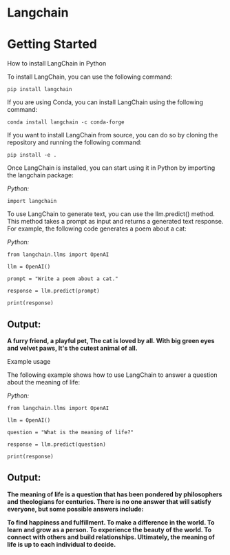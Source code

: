 # Langchain
# Getting Started


How to install LangChain in Python

To install LangChain, you can use the following command:

`pip install langchain`


If you are using Conda, you can install LangChain using the following command:

`conda install langchain -c conda-forge`

If you want to install LangChain from source, you can do so by cloning the repository and running the following command:

`pip install -e .`

Once LangChain is installed, you can start using it in Python by importing the langchain package:

*Python:*

`import langchain`

To use LangChain to generate text, you can use the llm.predict() method. This method takes a prompt as input and returns a generated text response. For example, the following code generates a poem about a cat:

*Python:*

`from langchain.llms import OpenAI`

`llm = OpenAI()`

`prompt = "Write a poem about a cat."`

`response = llm.predict(prompt)`

`print(response)`

<h2>Output:</h2>

**A furry friend, a playful pet,
The cat is loved by all.
With big green eyes and velvet paws,
It's the cutest animal of all.**

Example usage

The following example shows how to use LangChain to answer a question about the meaning of life:

*Python:*

`from langchain.llms import OpenAI`

`llm = OpenAI()`

`question = "What is the meaning of life?"`

`response = llm.predict(question)`

`print(response)`

<h2>Output:</h2>

**The meaning of life is a question that has been pondered by philosophers and theologians for centuries. There is no one answer that will satisfy everyone, but some possible answers include:**

**To find happiness and fulfillment.
To make a difference in the world.
To learn and grow as a person.
To experience the beauty of the world.
To connect with others and build relationships.
Ultimately, the meaning of life is up to each individual to decide.**

